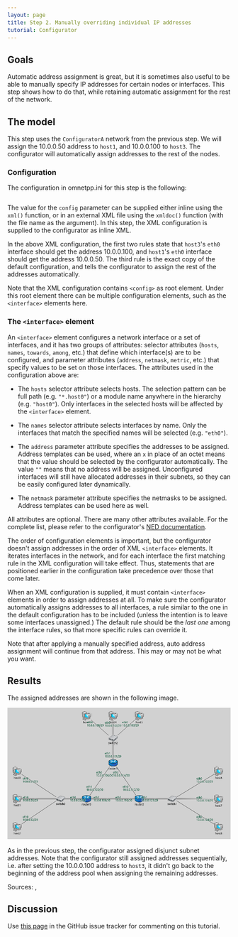 ```yaml
---
layout: page
title: Step 2. Manually overriding individual IP addresses
tutorial: Configurator
---
```


## Goals

Automatic address assignment is great, but it is sometimes also useful
to be able to manually specify IP addresses for certain nodes or interfaces.
This step shows how to do that, while retaining automatic assignment for
the rest of the network.

## The model

This step uses the `ConfiguratorA`  network from the previous step.
We will assign the 10.0.0.50 address to `host1`, and 10.0.0.100 to `host3`.
The configurator will automatically assign addresses to the rest of the nodes.

### Configuration

The configuration in omnetpp.ini for this step is the following:

<p><pre class="snippet" src="../configurator/omnetpp.ini" from="Step2" until="####" comment="#!"></pre></p>

The value for the `config` parameter can be supplied either inline using the `xml()`
function, or in an external XML file using the `xmldoc()` function (with the file name
as the argument). In this step, the XML configuration is supplied to the configurator as inline XML.

In the above XML configuration, the first two rules state that `host3`'s `eth0` interface
should get the address 10.0.0.100, and `host1`'s `eth0` interface should get the
address 10.0.0.50. The third rule is the exact copy of the default configuration,
and tells the configurator to assign the rest of the addresses automatically.

Note that the XML configuration contains `<config>` as root element. Under this root
element there  can be multiple configuration elements, such as the `<interface>`
elements here.

### The `<interface>` element

An `<interface>` element configures a network interface or a set of interfaces,
and it has two groups of attributes: selector attributes (`hosts`, `names`, `towards`,
`among`, etc.) that define which interface(s) are to be configured, and parameter
attributes (`address`, `netmask`, `metric`, etc.) that specify values to be set
on those interfaces. The attributes used in the configuration above are:

- The `hosts` selector attribute selects hosts. The selection pattern can be
  full path (e.g. `"*.host0"`) or a module name anywhere in the hierarchy (e.g. `"host0"`).
  Only interfaces in the selected hosts will be affected by the `<interface>` element.

- The `names` selector attribute selects interfaces by name. Only the interfaces that
  match the specified names will be selected (e.g. `"eth0"`).

- The `address` parameter attribute specifies the addresses to be assigned.
  Address templates can be used, where an `x` in place of an octet means that the value
  should be selected by the configurator automatically. The value `""` means that
  no address will be assigned. Unconfigured interfaces will still have
  allocated addresses in their subnets, so they can be easily configured later dynamically.

- The `netmask` parameter attribute specifies the netmasks to be assigned.
  Address templates can be used here as well.

All attributes are optional. There are many other attributes available. For the
complete list, please refer to the configurator's
<a href="https://omnetpp.org/doc/inet/api-current/neddoc/index.html?p=inet.networklayer.configurator.ipv4.Ipv4NetworkConfigurator.html"
target="_blank">NED documentation</a>.

The order of configuration elements is important, but the configurator doesn't assign
addresses in the order of XML `<interface>` elements. It iterates interfaces in the network, and for
each interface the first matching rule in the XML configuration will take effect. Thus, statements
that are positioned earlier in the configuration take precedence over those that come later.

When an XML configuration is supplied, it must contain `<interface>` elements in order to assign
addresses at all. To make sure the configurator automatically assigns addresses to all interfaces, a
rule similar to the one in the default configuration has to be included (unless the intention is to
leave some interfaces unassigned.) The default rule should be the *last one* among the interface
rules, so that more specific rules can override it.

Note that after applying a manually specified address, auto address assignment
will continue from that address. This may or may not be what you want.

## Results

The assigned addresses are shown in the following image.

<img class="screen" src="step2address.png" width="850px">

As in the previous step, the configurator assigned disjunct subnet addresses.
Note that the configurator still assigned addresses sequentially,
i.e. after setting the 10.0.0.100 address to `host3`, it didn't go back to the
beginning of the address pool when assigning the remaining addresses.

Sources: <a srcfile="configurator/omnetpp.ini"/>, <a srcfile="configurator/ConfiguratorA.ned"/>

## Discussion

Use <a href="https://github.com/inet-framework/inet-tutorials/issues/2" target="_blank">this page</a>
in the GitHub issue tracker for commenting on this tutorial.
